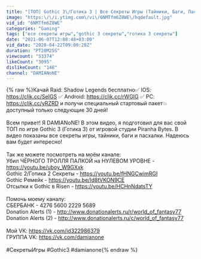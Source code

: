 ```yaml
---
title: "[ТОП] Gothic 3\/Готика 3 | Все Секреты Игры (Тайники, Баги, Пасхалки) | DAMIANoNE"
image: "https:\/\/i.ytimg.com\/vi\/6NMTfm6Z8WE\/hqdefault.jpg"
vid_id: "6NMTfm6Z8WE"
categories: "Gaming"
tags: ["все секреты игры","gothic 3 секреты","готика 3 секреты"]
date: "2021-06-07T12:08:48+03:00"
vid_date: "2020-04-22T09:00:28Z"
duration: "PT20M25S"
viewcount: "53374"
likeCount: "3095"
dislikeCount: "148"
channel: "DAMIANoNE"
---
```

{% raw %}Качай Raid: Shadow Legends бесплатно✅ IOS: <a rel="nofollow" target="blank" href="https://clik.cc/SeIGS">https://clik.cc/SeIGS</a> ✅ Android: <a rel="nofollow" target="blank" href="https://clik.cc/rWGIG">https://clik.cc/rWGIG</a>  ✅ PC: <a rel="nofollow" target="blank" href="https://clik.cc/yRZRD">https://clik.cc/yRZRD</a>  и получи специальный стартовый пакет💥 доступный только следующие 30 дней!<br /><br />Всем привет! Я DAMIANoNE! В этом видео, я подготовил для вас свой ТОП по игре Gothic 3 (Готика 3)  от игровой студии Piranha Bytes. В видео показаны все секреты игры, тайники, баги и пасхалки. Надеюсь вам будет интересно! <br /><br />Так же можете посмотреть на моём канале: <br />Убил ЧЁРНОГО ТРОЛЛЯ ПАЛКОЙ на НУЛЕВОМ УРОВНЕ - <a rel="nofollow" target="blank" href="https://youtu.be/uboy_W9GXxk">https://youtu.be/uboy_W9GXxk</a><br />Gothic 2/Готика 2 Секреты - <a rel="nofollow" target="blank" href="https://youtu.be/fHNGCwimRGI">https://youtu.be/fHNGCwimRGI</a> <br />Gothic Ремейк - <a rel="nofollow" target="blank" href="https://youtu.be/Id8tVKON9CE">https://youtu.be/Id8tVKON9CE</a><br />Отсылки к Gothic в Risen - <a rel="nofollow" target="blank" href="https://youtu.be/HCHnNdatsTY">https://youtu.be/HCHnNdatsTY</a><br /><br />Помочь моему каналу:<br />СБЕРБАНК - 4276 5600 2229 5689<br />Donation Alerts (1) - <a rel="nofollow" target="blank" href="http://www.donationalerts.ru/r/world_of_fantasy77">http://www.donationalerts.ru/r/world_of_fantasy77</a><br />Donation Alerts (2) - <a rel="nofollow" target="blank" href="http://www.donationalerts.ru/c/world_of_fantasy77">http://www.donationalerts.ru/c/world_of_fantasy77</a><br /><br />Мой VK: <a rel="nofollow" target="blank" href="https://vk.com/id322986379">https://vk.com/id322986379</a><br />ГРУППА VK: <a rel="nofollow" target="blank" href="https://vk.com/damianone">https://vk.com/damianone</a><br /><br />#СекретыИгры #Gothic3 #damianone{% endraw %}
